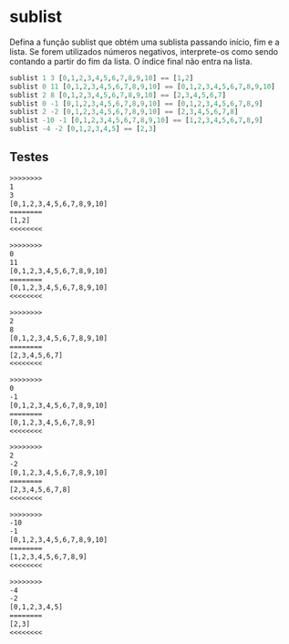 # sublist

Defina a função sublist que obtém uma sublista passando início, fim e a lista. Se forem utilizados números negativos, interprete-os como sendo contando a partir do fim da lista. O índice final não entra na lista.

```hs
sublist 1 3 [0,1,2,3,4,5,6,7,8,9,10] == [1,2]
sublist 0 11 [0,1,2,3,4,5,6,7,8,9,10] == [0,1,2,3,4,5,6,7,8,9,10]
sublist 2 8 [0,1,2,3,4,5,6,7,8,9,10] == [2,3,4,5,6,7]
sublist 0 -1 [0,1,2,3,4,5,6,7,8,9,10] == [0,1,2,3,4,5,6,7,8,9]
sublist 2 -2 [0,1,2,3,4,5,6,7,8,9,10] == [2,3,4,5,6,7,8]
sublist -10 -1 [0,1,2,3,4,5,6,7,8,9,10] == [1,2,3,4,5,6,7,8,9]
sublist -4 -2 [0,1,2,3,4,5] == [2,3]
```

## Testes

```txt
>>>>>>>>
1
3
[0,1,2,3,4,5,6,7,8,9,10]
========
[1,2]
<<<<<<<<

>>>>>>>>
0
11
[0,1,2,3,4,5,6,7,8,9,10]
========
[0,1,2,3,4,5,6,7,8,9,10]
<<<<<<<<

>>>>>>>>
2
8
[0,1,2,3,4,5,6,7,8,9,10]
========
[2,3,4,5,6,7]
<<<<<<<<

>>>>>>>>
0
-1
[0,1,2,3,4,5,6,7,8,9,10]
========
[0,1,2,3,4,5,6,7,8,9]
<<<<<<<<

>>>>>>>>
2
-2
[0,1,2,3,4,5,6,7,8,9,10]
========
[2,3,4,5,6,7,8]
<<<<<<<<

>>>>>>>>
-10
-1
[0,1,2,3,4,5,6,7,8,9,10]
========
[1,2,3,4,5,6,7,8,9]
<<<<<<<<

>>>>>>>>
-4
-2
[0,1,2,3,4,5]
========
[2,3]
<<<<<<<<

```
